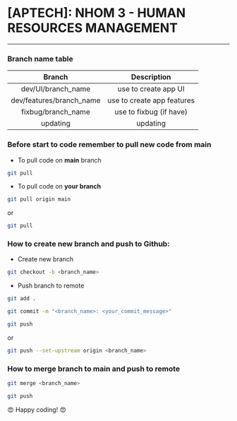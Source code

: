 # [APTECH]: NHOM 3 - HUMAN RESOURCES MANAGEMENT
---

### Branch name table

|          Branch          |        Description         |
|:------------------------:|:--------------------------:| 
|    dev/UI/branch_name    |    use to create app UI    |
| dev/features/branch_name | use to create app features |
|    fixbug/branch_name    |  use to fixbug (if have)   |
|         updating         |          updating          |

### Before start to code remember to pull new code from main

- To pull code on <b>main</b> branch

`````bash
git pull
`````

- To pull code on <b>your branch</b>

`````bash
git pull origin main
`````

or

`````bash
git pull
`````

### How to create new branch and push to Github:

- Create new branch

````bash
git checkout -b <branch_name>
````

- Push branch to remote

`````bash
git add .
`````

`````bash
git commit -m "<branch_name>: <your_commit_message>"
`````

`````bash
git push
`````

or

`````bash
git push --set-upstream origin <branch_name>
`````

### How to merge <b>branch</b> to <b>main</b> and push to remote

`````bash
git merge <branch_name>
`````

`````bash
git push
`````

😍 Happy coding! 😍
